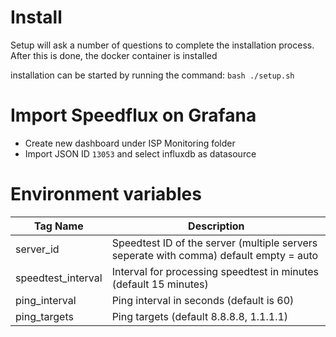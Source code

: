 # Install 
Setup will ask a number of questions to complete the installation process. After this is done, the docker container is installed

installation can be started by running the command:
````bash ./setup.sh````

# Import Speedflux on Grafana
* Create new dashboard under ISP Monitoring folder
* Import JSON ID ````13053```` and select influxdb as datasource

# Environment variables

| Tag Name 	| Description 	|
|-	|-	|
| server_id 	| Speedtest ID of the server (multiple servers seperate with comma) default empty = auto	|	|
| speedtest_interval 	| Interval for processing speedtest in minutes (default 15 minutes) 	|	|
| ping_interval 	| Ping interval in seconds (default is 60) 	|	|
| ping_targets 	| Ping targets (default 8.8.8.8, 1.1.1.1) 	|	|
